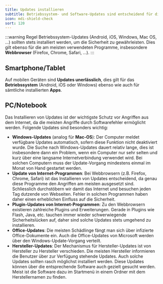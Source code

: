 ```yaml
---
title: Updates installieren
subtitle: Betriebssystem- und Software-Updates sind entscheidend für die Sicherheit
icon: mdi-shield-check
sort: 120
---
```




:::warning Regel
Betriebssystem-Updates (Android, iOS, Windows, Mac OS, ...) sollten stets installiert werden, um die Sicherheit zu gewährleisten.
Dies gilt ebenso für die am meisten verwendeten Programme, insbesondere **Webbrowser** (Firefox, Chrome, Safari, ...).
:::

## Smartphone/Tablet
Auf mobilen Geräten sind **Updates unerlässlich**, dies gilt für das **Betriebssystem** (Android, iOS oder Windows) ebenso wie auch für sämtliche installierten **Apps**.


## PC/Notebook
Das Installieren von Updates ist der wichtigste Schutz vor Angriffen aus dem Internet, da die meisten Angriffe durch Softwarefehler ermöglicht werden. Folgende Updates sind besonders wichtig:

- **Windows-Updates** (analog für **Mac-OS**): Der Computer meldet verfügbare Updates automatisch, sofern diese Funktion nicht deaktiviert wurde. Die Suche nach Windows-Updates dauert relativ lange, dies ist insbesondere dann ein Problem, wenn ein Computer nur sehr selten und kurz über eine langsame Internetverbindung verwendet wird. Bei solchen Computern muss der Update-Vorgang mindestens einmal im Monat von Hand gestartet werden.
- **Update von Internet-Programmen**: Bei Webbrowsern (z.B. Firefox, Chrome, Safari) ist das Installieren von Updates entscheidend, da genau diese Programme den Angriffen am meisten ausgesetzt sind. Schliesslich durchstöbern wir damit das Internet und besuchen jeden Tag dutzende von Webseiten. Fehler in solchen Programmen haben daher einen erheblichen Einfluss auf die Sicherheit.
- **Plugin-Updates von Internet-Programmen**: Zu den Webbrowsern existieren zahlreiche Plugins und Erweiterungen. Gerade in Plugins wie Flash, Java, etc. tauchen immer wieder schwerwiegende Sicherheitslücken auf, daher sind solche Updates stets umgehend zu installieren.
- **Office-Updates**: Die meisten Schädlinge fängt man sich über infizierte Office-Dokumente ein. Auch die Office-Updates von Microsoft werden über den Windows-Update-Vorgang verteilt.
- **Hersteller-Updates**: Der Mechanismus für Hersteller-Updates ist von Hersteller zu Hersteller verschieden. Die meisten Hersteller informieren die Benutzer über zur Verfügung stehende Updates. Auch solche Updates sollten rasch möglichst installiert werden. Diese Updates können über die entsprechende Software auch gezielt gesucht werden. Meist ist die Software dazu im Startmenü in einem Ordner mit dem Herstellernamen zu finden.
